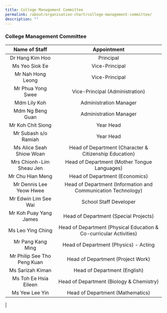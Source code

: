 ```yaml
---
title: College Management Committee
permalink: /about/organisation-chart/college-management-committee/
description: ""
---
```


### **College Management Committee**

| Name of Staff | Appointment |
|:---:|:---:|
| Dr Hang Kim Hoo | Principal |
| Ms Yeo Siok Ee | Vice-Principal |
|  Mr Nah Hong Leong | Vice-Principal |
| Mr Phua Yong Swee  | Vice-Principal (Administration)  |
| Mdm Lily Koh | Administration Manager |
| Mdm Ng Beng Guan | Administration Manager |
| Mr Koh Chit Siong | Year Head |
| Mr Subash s/o Ramiah | Year Head |
| Ms Alice Seah Shiow Woan  | Head of Department (Character & Citizenship Education)  |
|  Mrs Chionh-Lim Sheau Jen | Head of Department (Mother Tongue Languages) |
| Mr Chu Hian Meng | Head of Department (Economics) |
|  Mr Dennis Lee Yeow Hwee |  Head of Department (Information and Communication Technology) |
| Mr Edwin Lim See Wai | School Staff Developer |
|  Mr Koh Puay Yang James | Head of Department (Special Projects)   |
| Ms Leo Ying Ching  | Head of Department (Physical Education & Co-curricular Activities)  |
| Mr Pang Kang Ming | Head of Department (Physics) - Acting |
| Mr Philip See Tho Peng Kuan   | Head of Department (Project Work)   |
| Ms Sarizah Kiman | Head of Department (English) |
| Ms Toh Ee Hsia Eileen | Head of Department (Biology & Chemistry) |
| Ms Yew Lee Yin | Head of Department (Mathematics) |
|

